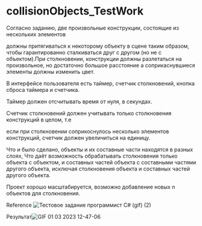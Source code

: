 # collisionObjects_TestWork
Согласно заданию, две произвольные конструкции, состоящие из нескольких элементов

должны притягиваться к некоторому объекту в сцене таким образом, чтобы гарантированно сталкиваться друг с другом (но не с объектом).При столкновении, конструкции должны разлетаться на произвольное, но достаточно большое расстояние а соприкаснувшиеся элементы должны изменить цвет.

В интерфейсе пользователя есть таймер, счетчик столкновений, кнопка сброса таймера и счетчика.

Таймер должен отсчитывать время от нуля, в секундах.

 Счетчик столкновений должен учитывать только столкновения конструкций в целом, т.е

если при столкновении соприкоснулось несколько элементов конструкций, счетчик должен увеличиться на единицу.

Что и было сделано,  объекты и их составные части находятся в разных  слоях, Что даёт возможность обрабатывать столкновения только объекта с объектом, и составных частей объекта с составными частями другого объекта,  исключая столкновения объекта и составных частей другого объекта.

Проект хорошо масштабируется, возможно добавление новых  n объектов для столкновения.

Reference ![Тестовое задание программист С# (gif) (2)](https://user-images.githubusercontent.com/96375544/221495632-d9ee14a8-a68c-41f4-9889-77dcdb84e040.gif)

Результат![GIF 01 03 2023 12-47-06](https://user-images.githubusercontent.com/96375544/222103433-ade5c7e2-2e72-449a-98b1-f837c8a11f1d.gif)
